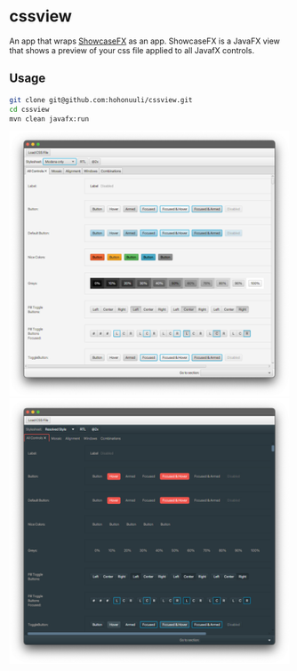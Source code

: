 # cssview

An app that wraps [ShowcaseFX](https://github.com/dlsc-software-consulting-gmbh/ShowcaseFX) as an app. ShowcaseFX is a JavaFX view that shows a preview of your css file applied to all JavafX controls.

## Usage

```bash
git clone git@github.com:hohonuuli/cssview.git
cd cssview
mvn clean javafx:run
```

![Modena](src/site/resources/Modena.png)
![Custom](src/site/resources/Custom.png)
